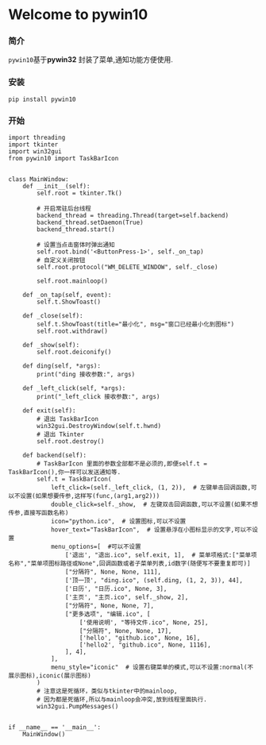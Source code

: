 # Welcome to pywin10

### 简介

`pywin10`基于**pywin32** 封装了菜单,通知功能方便使用.

### 安装

    pip install pywin10

### 开始

    import threading
    import tkinter
    import win32gui
    from pywin10 import TaskBarIcon
    
    
    class MainWindow:
        def __init__(self):
            self.root = tkinter.Tk()
    
            # 开启常驻后台线程
            backend_thread = threading.Thread(target=self.backend)
            backend_thread.setDaemon(True)
            backend_thread.start()
    
            # 设置当点击窗体时弹出通知
            self.root.bind('<ButtonPress-1>', self._on_tap)
            # 自定义关闭按钮
            self.root.protocol("WM_DELETE_WINDOW", self._close)
    
            self.root.mainloop()
    
        def _on_tap(self, event):
            self.t.ShowToast()
    
        def _close(self):
            self.t.ShowToast(title="最小化", msg="窗口已经最小化到图标")
            self.root.withdraw()
    
        def _show(self):
            self.root.deiconify()
    
        def ding(self, *args):
            print("ding 接收参数:", args)
    
        def _left_click(self, *args):
            print("_left_click 接收参数:", args)
    
        def exit(self):
            # 退出 TaskBarIcon
            win32gui.DestroyWindow(self.t.hwnd)
            # 退出 Tkinter
            self.root.destroy()
    
        def backend(self):
            # TaskBarIcon 里面的参数全部都不是必须的,即便self.t = TaskBarIcon(),你一样可以发送通知等.
            self.t = TaskBarIcon(
                left_click=(self._left_click, (1, 2)),  # 左键单击回调函数,可以不设置(如果想要传参,这样写(func,(arg1,arg2)))
                double_click=self._show,  # 左键双击回调函数,可以不设置(如果不想传参,直接写函数名称)
                icon="python.ico",  # 设置图标,可以不设置
                hover_text="TaskBarIcon",  # 设置悬浮在小图标显示的文字,可以不设置
                menu_options=[  #可以不设置
                    ['退出', "退出.ico", self.exit, 1],  # 菜单项格式:["菜单项名称","菜单项图标路径或None",回调函数或者子菜单列表,id数字(随便写不要重复即可)]
                    ["分隔符", None, None, 111],
                    ['顶一顶', "ding.ico", (self.ding, (1, 2, 3)), 44],
                    ['日历', "日历.ico", None, 3],
                    ['主页', "主页.ico", self._show, 2],
                    ["分隔符", None, None, 7],
                    ["更多选项", "编辑.ico", [
                        ['使用说明', "等待文件.ico", None, 25],
                        ["分隔符", None, None, 17],
                        ['hello', "github.ico", None, 16],
                        ['hello2', "github.ico", None, 1116],
                    ], 4],
                ],
                menu_style="iconic"  # 设置右键菜单的模式,可以不设置:normal(不展示图标),iconic(展示图标)
            )
            # 注意这是死循环，类似与tkinter中的mainloop,
            # 因为都是死循环,所以与mainloop会冲突,放到线程里面执行.
            win32gui.PumpMessages()
    
    
    if __name__ == '__main__':
        MainWindow()
